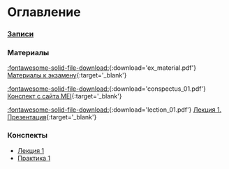 # Оглавление

### [Записи](watch/)

### Материалы

[:fontawesome-solid-file-download:](files/ex_material.pdf){:download='ex_material.pdf'} [Материалы к экзамену](files/ex_material.pdf){:target='_blank'}

[:fontawesome-solid-file-download:](files/conspectus_01.pdf){:download='conspectus_01.pdf'} [Конспект с сайта MEI](files/conspectus_01.pdf){:target='_blank'}

[:fontawesome-solid-file-download:](files/lection_01.pdf){:download='lection_01.pdf'} [Лекция 1. Презентация](files/lection_01.pdf){:target='_blank'}

### Конспекты

- [Лекция 1](conspectus/01/)
- [Практика 1](conspectus/02/)
